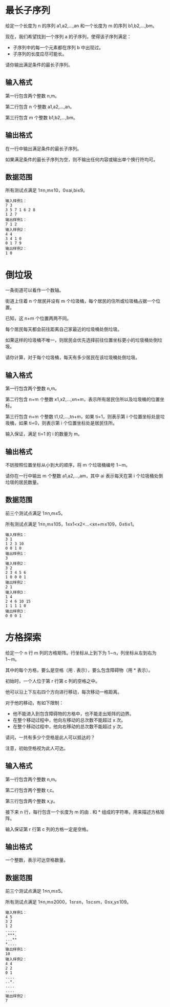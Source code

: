 # 最长子序列
给定一个长度为 n 的序列 a1,a2,…,an 和一个长度为 m 的序列 b1,b2,…,bm。

现在，我们希望找到一个序列 a 的子序列，使得该子序列满足：
- 子序列中的每一个元素都在序列 b 中出现过。
- 子序列的长度应尽可能长。

请你输出满足条件的最长子序列。

## 输入格式
第一行包含两个整数 n,m。

第二行包含 n 个整数 a1,a2,…,an。

第三行包含 m 个整数 b1,b2,…,bm。

## 输出格式
在一行中输出满足条件的最长子序列。

如果满足条件的最长子序列为空，则不输出任何内容或输出单个换行符均可。

## 数据范围
所有测试点满足 1≤n,m≤10，0≤ai,bi≤9。

```
输入样例1：
7 3
3 5 7 1 6 2 8
1 2 7
输出样例1：
7 1 2
输入样例2：
4 4
3 4 1 0
0 1 7 9
输出样例2：
1 0
```

# 倒垃圾
一条街道可以看作一个数轴。

街道上住着 n 个居民并设有 m 个垃圾桶，每个居民的住所或垃圾桶占据一个位置。

已知，这 n+m 个位置两两不同。

每个居民每天都会前往距离自己家最近的垃圾桶处倒垃圾。

如果这样的垃圾桶不唯一，则居民会优先选择前往位置坐标更小的垃圾桶处倒垃圾。

请你计算，对于每个垃圾桶，每天有多少居民在该垃圾桶处倒垃圾。

## 输入格式
第一行包含两个整数 n,m。

第二行包含 n+m 个整数 x1,x2,…,xn+m，表示所有居民住所以及垃圾桶的位置坐标。

第三行包含 n+m 个整数 t1,t2,…,tn+m，如果 ti=1，则表示第 i 个位置坐标处是垃圾桶，如果 ti=0，则表示第 i 个位置坐标处是居民住所。

输入保证，满足 ti=1 的 i 的数量为 m。

## 输出格式
不妨按照位置坐标从小到大的顺序，将 m 个垃圾桶编号 1∼m。

请你在一行中输出 m 个整数 a1,a2,…,am，其中 ai 表示每天在第 i 个垃圾桶处倒垃圾的居民数量。

## 数据范围
前三个测试点满足 1≤n,m≤5。

所有测试点满足 1≤n,m≤105，1≤x1<x2<…<xn+m≤109，0≤ti≤1。

```
输入样例1：
3 1
1 2 3 10
0 0 1 0
输出样例1：
3
输入样例2：
3 2
2 3 4 5 6
1 0 0 0 1
输出样例2：
2 1
输入样例3：
1 4
2 4 6 10 15
1 1 1 1 0
输出样例3：
0 0 0 1
```

# 方格探索
给定一个 n 行 m 列的方格矩阵。行坐标从上到下为 1∼n，列坐标从左到右为 1∼m。

其中的每个方格，要么是空格（用 . 表示），要么包含障碍物（用 * 表示）。

初始时，一个人位于第 r 行第 c 列的空格之中。

他可以沿上下左右四个方向进行移动，每次移动一格距离。

对于他的移动，有如下限制：
- 他不能进入到包含障碍物的方格中，也不能走出矩阵的边界。
- 在整个移动过程中，他向左移动的总次数不能超过 x 次。
- 在整个移动过程中，他向右移动的总次数不能超过 y 次。

请问，一共有多少个空格是此人可以抵达的？

注意，初始空格视为此人可达。

## 输入格式
第一行包含两个整数 n,m。

第二行包含两个整数 r,c。

第三行包含两个整数 x,y。

接下来 n 行，每行包含一个长度为 m 的由 . 和 * 组成的字符串，用来描述方格矩阵。

输入保证第 r 行第 c 列的方格一定是空格。

## 输出格式
一个整数，表示可达空格数量。

## 数据范围
前三个测试点满足 1≤n,m≤5。

所有测试点满足 1≤n,m≤2000，1≤r≤n，1≤c≤m，0≤x,y≤109。

```
输入样例1：
4 5
3 2
1 2
.....
.***.
...**
*....
输出样例1：
10
输入样例2：
4 4
2 2
0 1
....
..*.
....
....
输出样例2：
7
```
